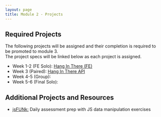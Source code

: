 ```yaml
---
layout: page
title: Module 2 - Projects
---
```


## Required Projects
The following projects will be assigned and their completion is required to be promoted to module 3.  
The project specs will be linked below as each project is assigned.


- Week 1-2 (FE Solo): [Hang In There (FE)](./hang-in-there)
- Week 3 (Paired): [Hang In There API](./hang-in-there-api/)
- Week 4-5 (Group): <!-- []() -->
- Week 5-6 (Final Solo): <!-- []() -->

## Additional Projects and Resources

- [jsFUNk:](./js_funk) Daily assessment prep with JS data manipulation exercises
